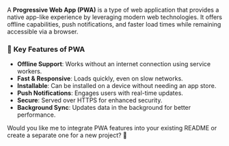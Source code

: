 A **Progressive Web App (PWA)** is a type of web application that provides a native app-like experience by leveraging modern web technologies. It offers offline capabilities, push notifications, and faster load times while remaining accessible via a browser.

### 🚀 **Key Features of PWA**
- **Offline Support**: Works without an internet connection using service workers.
- **Fast & Responsive**: Loads quickly, even on slow networks.
- **Installable**: Can be installed on a device without needing an app store.
- **Push Notifications**: Engages users with real-time updates.
- **Secure**: Served over HTTPS for enhanced security.
- **Background Sync**: Updates data in the background for better performance.

Would you like me to integrate PWA features into your existing README or create a separate one for a new project? 🚀

